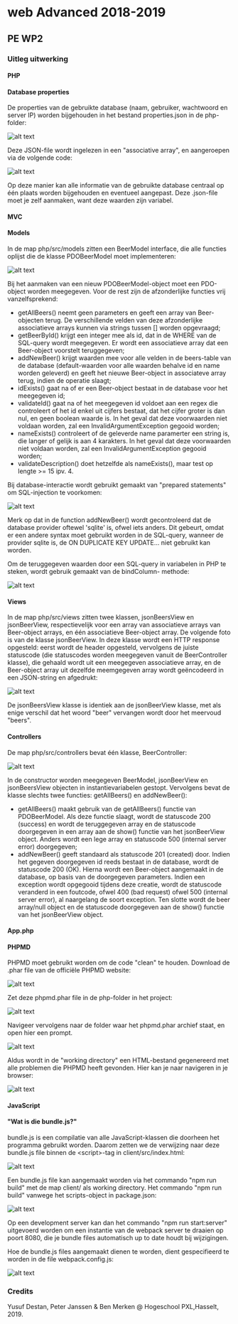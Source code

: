 # web Advanced 2018-2019
## PE WP2

### Uitleg uitwerking

#### PHP
#### Database properties

De properties van de gebruikte database (naam, gebruiker,
wachtwoord en server IP) worden bijgehouden in het bestand
properties.json in de php-folder:

![alt text][img_propertiesJson]

Deze JSON-file wordt ingelezen in een "associative array", en aangeroepen via de volgende code:

![alt text][img_propertiesJsonCode]

Op deze manier kan alle informatie van de gebruikte database centraal op één plaats worden
bijgehouden en eventueel aangepast. Deze .json-file moet je zelf aanmaken, want deze waarden zijn
variabel. 

#### MVC
#### Models

In de map php/src/models zitten een BeerModel interface, die alle functies oplijst die de klasse PDOBeerModel moet
implementeren:

![alt text][img_beermodelinterface]

Bij het aanmaken van een nieuw PDOBeerModel-object moet een PDO-object worden meegegeven. Voor de rest zijn de 
afzonderlijke functies vrij vanzelfsprekend:

- getAllBeers() neemt geen parameters en geeft een array van Beer-objecten terug.
De verschillende velden van deze afzonderlijke associatieve arrays kunnen via strings tussen [] worden opgevraagd;
- getBeerById() krijgt een integer mee als id, dat in de WHERE van de SQL-query wordt meegegeven. Er wordt een
associatieve array dat een Beer-object voorstelt teruggegeven;
- addNewBeer() krijgt waarden mee voor alle velden in de beers-table van de database (default-waarden voor alle waarden
behalve id en name worden geleverd) en geeft het nieuwe Beer-object in associateve array terug, indien de operatie 
slaagt;
- idExists() gaat na of er een Beer-object bestaat in de database voor het meegegeven id;
- validateId() gaat na of het meegegeven id voldoet aan een regex die controleert of het id enkel uit cijfers bestaat,
dat het cijfer groter is dan nul, en geen boolean waarde is. In het geval dat deze voorwaarden niet voldaan worden, zal
een InvalidArgumentException gegooid worden;
- nameExists() controleert of de geleverde name paramerter een string is, die langer of gelijk is aan 4 karakters.
In het geval dat deze voorwaarden niet voldaan worden, zal een InvalidArgumentException gegooid worden;
- validateDescription() doet hetzelfde als nameExists(), maar test op lengte >= 15 ipv. 4.

Bij database-interactie wordt gebruikt gemaakt van "prepared statements" om SQL-injection te voorkomen:

![alt text][img_addnewbeer]

Merk op dat in de function addNewBeer() wordt gecontroleerd dat de database provider oftewel 'sqlite' is, ofwel iets
anders. Dit gebeurt, omdat er een andere syntax moet gebruikt worden in de SQL-query, wanneer de provider sqlite is,
de ON DUPLICATE KEY UPDATE... niet gebruikt kan worden.

Om de teruggegeven waarden door een SQL-query in variabelen in PHP te steken, wordt gebruik gemaakt van de bindColumn-
methode: 

![alt text][img_bindcolumn] 

#### Views

In de map php/src/views zitten twee klassen, jsonBeersView en jsonBeerView, respectievelijk voor een array van 
associatieve arrays van Beer-object arrays, en één associatieve Beer-object array. De volgende foto is van de 
klasse jsonBeerView. In deze klasse wordt een HTTP response opgesteld: eerst wordt de header opgesteld, vervolgens
de juiste statuscode (die statuscodes worden meegegeven vanuit de BeerController klasse), die gehaald wordt uit een
meegegeven associatieve array, en de Beer-object array uit dezelfde meemgegeven array wordt geëncodeerd in een 
JSON-string en afgedrukt:

![alt text][img_jsonbeerview]

De jsonBeersView klasse is identiek aan de jsonBeerView klasse, met als enige verschil dat het woord "beer" vervangen
wordt door het meervoud "beers".

#### Controllers

De map php/src/controllers bevat één klasse, BeerController:

![alt text][img_beercontroller]

In de constructor worden meegegeven BeerModel, jsonBeerView en jsonBeersView objecten in instantievariabelen gestopt.
Vervolgens bevat de klasse slechts twee functies: getAllBeers() en addNewBeer(): 
- getAllBeers() maakt gebruik van de getAllBeers() functie van PDOBeerModel. Als deze functie slaagt, wordt de 
statuscode 200 (success) en wordt de teruggegeven array en de statuscode doorgegeven in een array aan de show() functie 
van het jsonBeerView object. Anders wordt een lege array en statuscode 500 (internal server error) doorgegeven;
- addNewBeer() geeft standaard als statuscode 201 (created) door. Indien het gegeven doorgegeven id reeds bestaat in de
database, wordt de statuscode 200 (OK). Hierna wordt een Beer-object aangemaakt in de database, op basis van de 
doorgegeven parameters. Indien een exception wordt opgegooid tijdens deze creatie, wordt de statuscode veranderd in een
foutcode, ofwel 400 (bad request) ofwel 500 (internal server error), al naargelang de soort exception. Ten slotte wordt
de beer array/null object en de statuscode doorgegeven aan de show() functie van het jsonBeerView object.

#### App.php



#### PHPMD

PHPMD moet gebruikt worden om de code "clean" te houden. Download de .phar file van de officiële
PHPMD website:

![alt text][img_phpmdsite]

Zet deze phpmd.phar file in de php-folder in het project:

![alt text][img_phpmdpharlocation]

Navigeer vervolgens naar de folder waar het phpmd.phar archief staat, en open hier een prompt.

![alt text][img_phpmdcommands]

Aldus wordt in de "working directory" een HTML-bestand gegenereerd met alle problemen die PHPMD heeft gevonden.
Hier kan je naar navigeren in je browser:

![alt text][img_phpmdreport]

#### JavaScript
#### "Wat is die bundle.js?"

bundle.js is een compilatie van alle JavaScript-klassen die doorheen het programma gebruikt worden.
Daarom zetten we de verwijzing naar deze bundle.js file binnen de \<script\>-tag in 
client/src/index.html:

![alt text][img_indexhtml]

Een bundle.js file kan aangemaakt worden via het commando "npm run build" met de map client/ als
working directory. Het commando "npm run build" vanwege het scripts-object in package.json:

![alt text][img_packagejson]

Op een development server kan dan het commando "npm run start:server" uitgevoerd worden om een
instantie van de webpack server te draaien op poort 8080, die je bundle files automatisch up to
date houdt bij wijzigingen.

Hoe de bundle.js files aangemaakt dienen te worden, dient gespecifieerd te worden in de file
webpack.config.js:

![alt text][img_webpackconfigjs]

### Credits

Yusuf Destan, Peter Janssen & Ben Merken @ Hogeschool PXL,Hasselt, 2019.

[img_propertiesJson]:Images/propertiesJson.PNG "properties.json"
[img_propertiesJsonCode]:Images/propertiesJsonCode.PNG "properties.json code"
[img_beermodelinterface]:Images/beermodelinterface.PNG "BeerModel interface"
[img_addnewbeer]:Images/addnewbeer.PNG "PDO bindcolumn"
[img_bindcolumn]:Images/bindcolumn.PNG "PDO bindcolumn"
[img_jsonbeerview]:Images/jsonbeerview.PNG "jsonBeerView"
[img_beercontroller]:Images/beercontroller.PNG "beerController"
[img_phpmdsite]:Images/phpmdsite.PNG "website PHPMD"
[img_phpmdpharlocation]:Images/phpmdpharlocation.PNG "phpmd.phar location in project"
[img_phpmdcommands]: Images/phpmdcommands.PNG "PHPMD commands"
[img_phpmdreport]:Images/phpmdreport.PNG "PHPMD report"
[img_indexhtml]:Images/indexhtml.PNG "index.html script tag"
[img_packagejson]: Images/packagejson.PNG "package.json"
[img_webpackconfigjs]:Images/webpackconfigjs.PNG "webpack.config.js"
